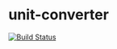 # unit-converter
[![Build Status](https://travis-ci.org/iv522-sibsutis/unit-converter.svg?branch=master)](https://travis-ci.org/iv522-sibsutis/unit-converter)
